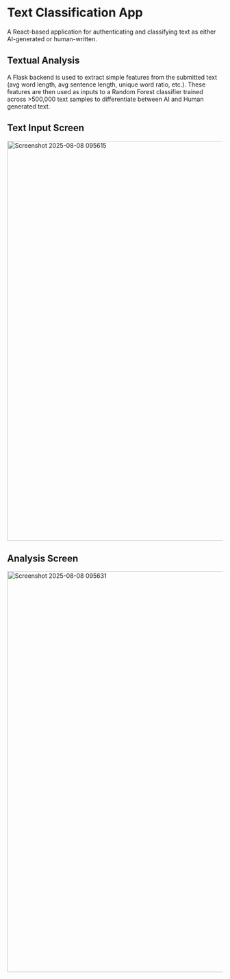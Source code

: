 # Text Classification App

A React-based application for authenticating and classifying text as either AI-generated or human-written.

## Textual Analysis

A Flask backend is used to extract simple features from the submitted text (avg word length, avg sentence length, unique word ratio, etc.). These features are then used as inputs to a Random Forest classifier trained across >500,000 text samples to differentiate between AI and Human generated text. 

## Text Input Screen

<img width="1873" height="931" alt="Screenshot 2025-08-08 095615" src="https://github.com/user-attachments/assets/2783fa7a-4567-4bf4-9e1b-5858b959a36a" />

## Analysis Screen

<img width="1842" height="934" alt="Screenshot 2025-08-08 095631" src="https://github.com/user-attachments/assets/ee248efa-07d4-400d-bbd3-b8fd6bb0481e" />


